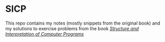 # SICP

This repo contains my notes (mostly snippets from the original book) and my solutions to exercise 
problems from the book
 [*Structure and Interpretation of Computer Programs*](https://mitpress.mit.edu/sites/default/files/sicp/index.html)
